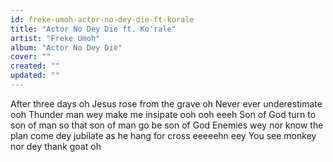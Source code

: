 ```yaml
---
id: freke-umoh-actor-no-dey-die-ft-korale
title: "Actor No Dey Die ft. Ko'rale"
artist: "Freke Umoh"
album: "Actor No Dey Die"
cover: ""
created: ""
updated: ""
---
```


After three days oh
Jesus rose from the grave oh
Never ever underestimate ooh
Thunder man wey make me insipate ooh ooh eeeh
Son of God turn to son of man so that son of man go be son of God
Enemies wey nor know the plan come dey jubilate as he hang for cross eeeeehn eey
You see monkey nor dey thank goat oh